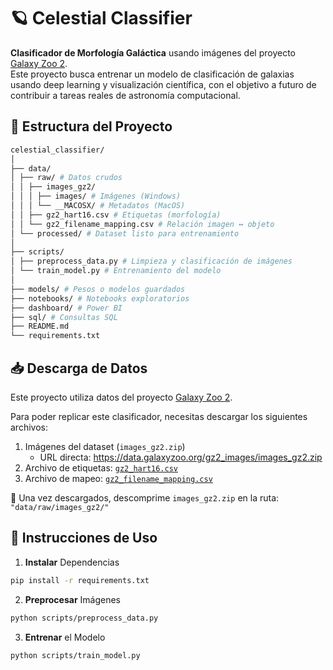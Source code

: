 # 🪐 Celestial Classifier

**Clasificador de Morfología Galáctica** usando imágenes del proyecto [Galaxy Zoo 2](https://data.galaxyzoo.org/). <br>
Este proyecto busca entrenar un modelo de clasificación de galaxias usando deep learning y visualización científica, con el objetivo a futuro de contribuir a tareas reales de astronomía computacional.


## 📁 Estructura del Proyecto
```bash
celestial_classifier/
│
├── data/
│ ├── raw/ # Datos crudos
│ │ ├── images_gz2/
│ │ │ ├── images/ # Imágenes (Windows)
│ │ │ └── __MACOSX/ # Metadatos (MacOS)
│ │ ├── gz2_hart16.csv # Etiquetas (morfología)
│ │ └── gz2_filename_mapping.csv # Relación imagen ↔ objeto
│ └── processed/ # Dataset listo para entrenamiento
│
├── scripts/
│ ├── preprocess_data.py # Limpieza y clasificación de imágenes
│ └── train_model.py # Entrenamiento del modelo
│
├── models/ # Pesos o modelos guardados
├── notebooks/ # Notebooks exploratorios
├── dashboard/ # Power BI
├── sql/ # Consultas SQL
├── README.md
└── requirements.txt
```

## 📥 Descarga de Datos
Este proyecto utiliza datos del proyecto [Galaxy Zoo 2](https://data.galaxyzoo.org/).

Para poder replicar este clasificador, necesitas descargar los siguientes archivos:

1. Imágenes del dataset (`images_gz2.zip`)
   - URL directa: https://data.galaxyzoo.org/gz2_images/images_gz2.zip
2. Archivo de etiquetas: [`gz2_hart16.csv`](https://data.galaxyzoo.org/gz2_hart16.csv)
3. Archivo de mapeo: [`gz2_filename_mapping.csv`](https://data.galaxyzoo.org/gz2_filename_mapping.csv)

📁 Una vez descargados, descomprime `images_gz2.zip` en la ruta:
```"data/raw/images_gz2/"```

## 🚀 Instrucciones de Uso
1. **Instalar** Dependencias
```bash
pip install -r requirements.txt
```
2. **Preprocesar** Imágenes
```bash
python scripts/preprocess_data.py
```
3. **Entrenar** el Modelo
```bash
python scripts/train_model.py
```